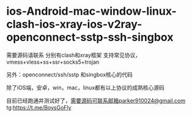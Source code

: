 # ios-Android-mac-window-linux-clash-ios-xray-ios-v2ray-openconnect-sstp-ssh-singbox

需要源码请联系  分别有clash和xray框架 支持常见协议，vmess+vless+ss+ssr+socks5+trojan 

另外：openconnect/ssh/sstp
和singbox核心的代码

除了iOS端，安卓，win，mac，linux都有以上协议的成熟核心源码

目前已经跑通并测试好了，需要源码可联系邮箱parker910024@gmail.com
tg:https://t.me/BoysGoFly
